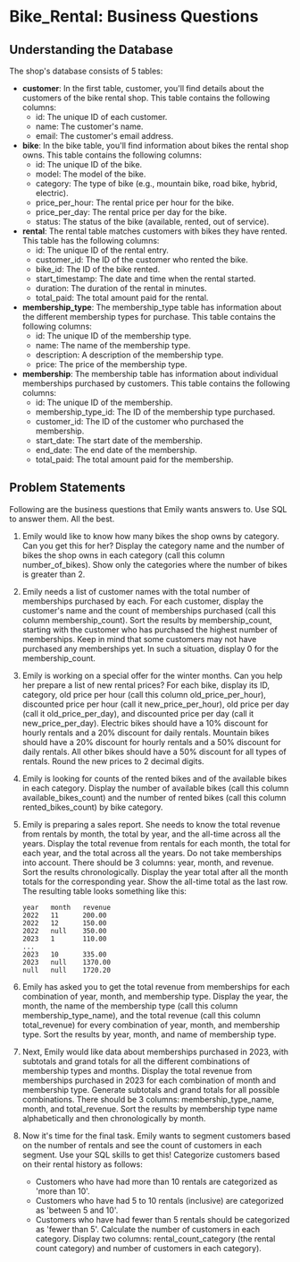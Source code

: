 # Bike_Rental: Business Questions

## Understanding the Database
The shop's database consists of 5 tables:
- **customer**: In the first table, customer, you'll find details about the customers of the bike rental shop. This table contains the following columns:
  - id: The unique ID of each customer.
  - name: The customer's name.
  - email: The customer's email address.
- **bike**: In the bike table, you'll find information about bikes the rental shop owns. This table contains the following columns:
  - id: The unique ID of the bike.
  - model: The model of the bike.
  - category: The type of bike (e.g., mountain bike, road bike, hybrid, electric).
  - price_per_hour: The rental price per hour for the bike.
  - price_per_day: The rental price per day for the bike.
  - status: The status of the bike (available, rented, out of service).
- **rental**: The rental table matches customers with bikes they have rented. This table has the following columns:
  - id: The unique ID of the rental entry.
  - customer_id: The ID of the customer who rented the bike.
  - bike_id: The ID of the bike rented.
  - start_timestamp: The date and time when the rental started.
  - duration: The duration of the rental in minutes.
  - total_paid: The total amount paid for the rental.
- **membership_type**: The membership_type table has information about the different membership types for purchase. This table contains the following columns:
  - id: The unique ID of the membership type.
  - name: The name of the membership type.
  - description: A description of the membership type.
  - price: The price of the membership type.
- **membership**: The membership table has information about individual memberships purchased by customers. This table contains the following columns:
  - id: The unique ID of the membership.
  - membership_type_id: The ID of the membership type purchased.
  - customer_id: The ID of the customer who purchased the membership.
  - start_date: The start date of the membership.
  - end_date: The end date of the membership.
  - total_paid: The total amount paid for the membership.

## Problem Statements
Following are the business questions that Emily wants answers to. Use SQL to answer them. All the best.

1. Emily would like to know how many bikes the shop owns by category. Can you get this for her? 
   Display the category name and the number of bikes the shop owns in each category (call this column number_of_bikes). Show only the categories where the number of bikes is greater than 2.

2. Emily needs a list of customer names with the total number of memberships purchased by each.
   For each customer, display the customer's name and the count of memberships purchased (call this column membership_count). Sort the results by membership_count, starting with the customer who has purchased the highest number of memberships.
   Keep in mind that some customers may not have purchased any memberships yet. In such a situation, display 0 for the membership_count.

3. Emily is working on a special offer for the winter months. Can you help her prepare a list of new rental prices?
   For each bike, display its ID, category, old price per hour (call this column old_price_per_hour), discounted price per hour (call it new_price_per_hour), old price per day (call it old_price_per_day), and discounted price per day (call it new_price_per_day).
   Electric bikes should have a 10% discount for hourly rentals and a 20% discount for daily rentals. Mountain bikes should have a 20% discount for hourly rentals and a 50% discount for daily rentals. All other bikes should have a 50% discount for all types of rentals.
   Round the new prices to 2 decimal digits.

4. Emily is looking for counts of the rented bikes and of the available bikes in each category.
   Display the number of available bikes (call this column available_bikes_count) and the number of rented bikes (call this column rented_bikes_count) by bike category.

5. Emily is preparing a sales report. She needs to know the total revenue from rentals by month, the total by year, and the all-time across all the years.
   Display the total revenue from rentals for each month, the total for each year, and the total across all the years. Do not take memberships into account. There should be 3 columns: year, month, and revenue.
   Sort the results chronologically. Display the year total after all the month totals for the corresponding year. Show the all-time total as the last row.
   The resulting table looks something like this:
   ```
   year   month   revenue
   2022   11      200.00
   2022   12      150.00
   2022   null    350.00
   2023   1       110.00
   ...
   2023   10      335.00
   2023   null    1370.00
   null   null    1720.20
   ```

6. Emily has asked you to get the total revenue from memberships for each combination of year, month, and membership type.
   Display the year, the month, the name of the membership type (call this column membership_type_name), and the total revenue (call this column total_revenue) for every combination of year, month, and membership type. Sort the results by year, month, and name of membership type.

7. Next, Emily would like data about memberships purchased in 2023, with subtotals and grand totals for all the different combinations of membership types and months.
   Display the total revenue from memberships purchased in 2023 for each combination of month and membership type. Generate subtotals and grand totals for all possible combinations. There should be 3 columns: membership_type_name, month, and total_revenue.
   Sort the results by membership type name alphabetically and then chronologically by month.

8. Now it's time for the final task.
   Emily wants to segment customers based on the number of rentals and see the count of customers in each segment. Use your SQL skills to get this!
   Categorize customers based on their rental history as follows:
   - Customers who have had more than 10 rentals are categorized as 'more than 10'.
   - Customers who have had 5 to 10 rentals (inclusive) are categorized as 'between 5 and 10'.
   - Customers who have had fewer than 5 rentals should be categorized as 'fewer than 5'.
   Calculate the number of customers in each category. Display two columns: rental_count_category (the rental count category) and number of customers in each category).